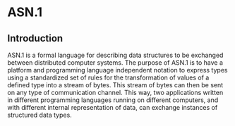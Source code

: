 <!--
%CopyrightBegin%

SPDX-License-Identifier: Apache-2.0

Copyright Ericsson AB 2023-2025. All Rights Reserved.

Licensed under the Apache License, Version 2.0 (the "License");
you may not use this file except in compliance with the License.
You may obtain a copy of the License at

    http://www.apache.org/licenses/LICENSE-2.0

Unless required by applicable law or agreed to in writing, software
distributed under the License is distributed on an "AS IS" BASIS,
WITHOUT WARRANTIES OR CONDITIONS OF ANY KIND, either express or implied.
See the License for the specific language governing permissions and
limitations under the License.

%CopyrightEnd%
-->
# ASN.1

## Introduction

ASN.1 is a formal language for describing data structures to be exchanged
between distributed computer systems. The purpose of ASN.1 is to have a platform
and programming language independent notation to express types using a
standardized set of rules for the transformation of values of a defined type
into a stream of bytes. This stream of bytes can then be sent on any type of
communication channel. This way, two applications written in different
programming languages running on different computers, and with different
internal representation of data, can exchange instances of structured data
types.
